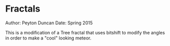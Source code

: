 # Fractals
Author: Peyton Duncan
Date: Spring 2015

This is a modification of a Tree fractal that uses bitshift to modify the angles in order to make a "cool" looking meteor.

